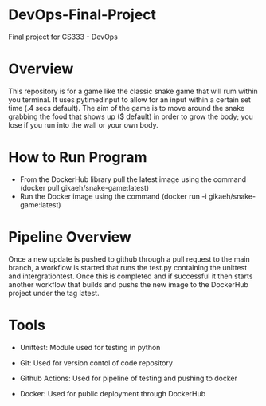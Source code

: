 # DevOps-Final-Project
Final project for CS333 - DevOps

# Overview
This repository is for a game like the classic snake game that will rum within you terminal. It uses pytimedinput to allow for an input within a certain set time (.4 secs default). The aim of the game is to move around the snake grabbing the food that shows up ($ default) in order to grow the body; you lose if you run into the wall or your own body.

# How to Run Program
- From the DockerHub library pull the latest image using the command (docker pull gikaeh/snake-game:latest)
- Run the Docker image using the command (docker run -i gikaeh/snake-game:latest)

# Pipeline Overview
Once a new update is pushed to github through a pull request to the main branch, a workflow is started that runs the test.py containing the unittest and intergrationtest. Once this is completed and if successful it then starts another workflow that builds and pushs the new image to the DockerHub project under the tag latest.

# Tools
- Unittest: Module used for testing in python

- Git: Used for version contol of code repository

- Github Actions: Used for pipeline of testing and pushing to docker

- Docker: Used for public deployment through DockerHub
